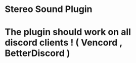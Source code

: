 # Stereo Sound Plugin 

# The plugin should work on all discord clients ! ( Vencord , BetterDiscord )
